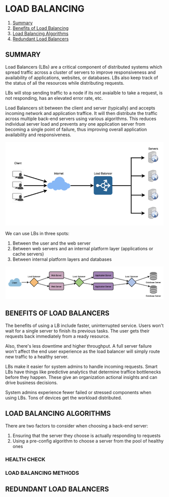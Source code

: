 # LOAD BALANCING

1. [Summary](#summary)
2. [Benefits of Load Balancing](#benefits-of-load-balancing)
3. [Load Balancing Algorithms](#load-balancing-algorithms)
4. [Redundant Load Balancers](#redundant-load-balancers)

## SUMMARY

Load Balancers (LBs) are a critical component of distributed systems which spread traffic across a cluster of servers to improve responsiveness and availability of applications, websites, or databases. LBs also keep track of the status of all the resources while distributing requests.

LBs will stop sending traffic to a node if its not avaialble to take a request, is not responding, has an elevated error rate, etc.

Load Balancers sit between the client and server (typically) and accepts incoming network and application traffice. It will then distribute the traffic across multiple back-end servers using various algorithms. This reduces individual server load and prevents any one application server from becoming a single point of failure, thus improving overall application availability and responsiveness.

![Load balancer](../assets/load-balancer.png)

We can use LBs in three spots:

1. Between the user and the web server
2. Between web servers and an internal platform layer (applications or cache servers)
3. Between internal platform layers and databases

![Load balancer use cases](../assets/load-balancer-use-cases.png)

## BENEFITS OF LOAD BALANCERS

The benefits of using a LB include faster, uninterrupted service. Users won't wait for a single server to finish its previous tasks. The user gets their requests back immediately from a ready resource.

Also, there's less downtime and higher throughput. A full server failure won't affect the end user experience as the load balancer will simply route new traffic to a healthy server.

LBs make it easier for system admins to handle incoming requests. Smart LBs have things like predictive analytics that determine traffice bottlenecks before they happen. These give an organization actional insights and can drive business decisions.

System admins experience fewer failed or stressed components when using LBs. Tons of devices get the workload distributed.

## LOAD BALANCING ALGORITHMS

There are two factors to consider when choosing a back-end server:

1. Ensuring that the server they choose is actually responding to requests
2. Using a pre-config algorithm to choose a server from the pool of healthy ones

### HEALTH CHECK

### LOAD BALANCING METHODS

## REDUNDANT LOAD BALANCERS
